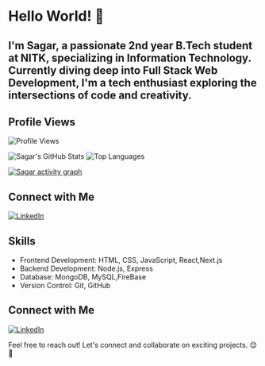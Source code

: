 # Hello World! 👋

## I'm Sagar, a passionate 2nd year B.Tech student at NITK, specializing in Information Technology. Currently diving deep into Full Stack Web Development, I'm a tech enthusiast exploring the intersections of code and creativity.



## Profile Views
![Profile Views](https://komarev.com/ghpvc/?username=Sagarshivalingappaathani&color=blueviolet)

![Sagar's GitHub Stats](https://github-readme-stats.vercel.app/api?username=Sagarshivalingappaathani&show_icons=true&theme=tokyonight&hide_rank=true&count_private=true)
![Top Languages](https://github-readme-stats.vercel.app/api/top-langs/?username=Sagarshivalingappaathani&layout=compact&theme=tokyonight)


[![Sagar activity graph](https://github-readme-activity-graph.vercel.app/graph?username=Sagarshivalingappaathani&theme=github-dark-dimmed&custom_title=this.Sag@0418's%20Activity%20Graph&hide_border=true)](https://github.com/Sagarshivalingappaathani)

## Connect with Me
[![LinkedIn](https://img.shields.io/badge/LinkedIn-Sagar-blue?style=flat-square&logo=linkedin)](https://www.linkedin.com/in/your-linkedin-profile)


## Skills
- Frontend Development: HTML, CSS, JavaScript, React,Next.js
- Backend Development: Node.js, Express
- Database: MongoDB, MySQL,FireBase
- Version Control: Git, GitHub

## Connect with Me
[![LinkedIn](https://img.shields.io/badge/LinkedIn-Sagar-blue?style=flat-square&logo=linkedin)](https://www.linkedin.com/in/sagar-athani-4a5931251/)

Feel free to reach out! Let's connect and collaborate on exciting projects. 😊🚀
